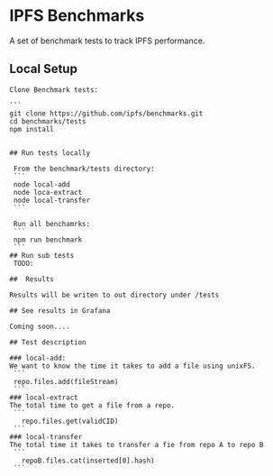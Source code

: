 # IPFS Benchmarks

A set of benchmark tests to track IPFS performance.

## Local Setup

    Clone Benchmark tests:

    ```
    git clone https://github.com/ipfs/benchmarks.git
    cd benchmarks/tests
    npm install
   ```

## Run tests locally

    From the benchmark/tests directory:
    ```
    node local-add
    node loca-extract
    node local-transfer
    ```
    
    Run all benchamrks:
    ```
    npm run benchmark
    ```
## Run sub tests
    TODO:

##  Results

  Results will be writen to out directory under /tests

## See results in Grafana
  
  Coming soon....

## Test description

### local-add:
  We want to know the time it takes to add a file using unixFS.
    ```
    repo.files.add(fileStream)
    ```
### local-extract
  The total time to get a file from a repo.
    ```
      repo.files.get(validCID)
    ```
### local-transfer
  The total time it takes to transfer a fie from repo A to repo B
    ```
      repoB.files.cat(inserted[0].hash)
    ```
